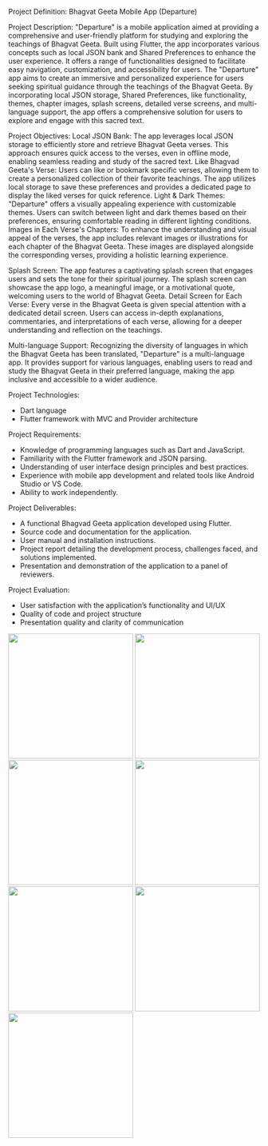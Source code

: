 Project Definition: Bhagvat Geeta Mobile App (Departure)

Project Description:
"Departure" is a mobile application aimed at providing a comprehensive and user-friendly
platform for studying and exploring the teachings of Bhagvat Geeta. Built using Flutter, the app
incorporates various concepts such as local JSON bank and Shared Preferences to enhance the
user experience. It offers a range of functionalities designed to facilitate easy navigation,
customization, and accessibility for users.
The "Departure" app aims to create an immersive and personalized experience for users seeking
spiritual guidance through the teachings of the Bhagvat Geeta. By incorporating local JSON
storage, Shared Preferences, like functionality, themes, chapter images, splash screens, detailed
verse screens, and multi-language support, the app offers a comprehensive solution for users to
explore and engage with this sacred text.

Project Objectives:
Local JSON Bank: The app leverages local JSON storage to efficiently store and retrieve
Bhagvat Geeta verses. This approach ensures quick access to the verses, even in offline mode,
enabling seamless reading and study of the sacred text.
Like Bhagvad Geeta's Verse: Users can like or bookmark specific verses, allowing them to
create a personalized collection of their favorite teachings. The app utilizes local storage to save
these preferences and provides a dedicated page to display the liked verses for quick reference.
Light & Dark Themes: "Departure" offers a visually appealing experience with customizable
themes. Users can switch between light and dark themes based on their preferences, ensuring
comfortable reading in different lighting conditions.
Images in Each Verse's Chapters: To enhance the understanding and visual appeal of the
verses, the app includes relevant images or illustrations for each chapter of the Bhagvat Geeta.
These images are displayed alongside the corresponding verses, providing a holistic learning
experience.

Splash Screen: The app features a captivating splash screen that engages users and sets the tone
for their spiritual journey. The splash screen can showcase the app logo, a meaningful image, or
a motivational quote, welcoming users to the world of Bhagvat Geeta.
Detail Screen for Each Verse: Every verse in the Bhagvat Geeta is given special attention with
a dedicated detail screen. Users can access in-depth explanations, commentaries, and
interpretations of each verse, allowing for a deeper understanding and reflection on the
teachings.

Multi-language Support: Recognizing the diversity of languages in which the Bhagvat Geeta
has been translated, "Departure" is a multi-language app. It provides support for various
languages, enabling users to read and study the Bhagvat Geeta in their preferred language,
making the app inclusive and accessible to a wider audience.

Project Technologies:
- Dart language
- Flutter framework with MVC and Provider architecture

Project Requirements:
- Knowledge of programming languages such as Dart and JavaScript.
- Familiarity with the Flutter framework and JSON parsing.
- Understanding of user interface design principles and best practices.
- Experience with mobile app development and related tools like Android Studio or VS Code.
- Ability to work independently.

Project Deliverables:
- A functional Bhagvad Geeta application developed using Flutter.
- Source code and documentation for the application.
- User manual and installation instructions.
- Project report detailing the development process, challenges faced, and solutions implemented.
- Presentation and demonstration of the application to a panel of reviewers.

Project Evaluation:
- User satisfaction with the application’s functionality and UI/UX
- Quality of code and project structure
- Presentation quality and clarity of communication

<img src="https://github.com/kevinmali/Bhagwat_Geeta_AF/assets/132121875/dc62f0d8-bf66-445f-9e52-b4ba16bdb5ac" width="250px">
<img src="https://github.com/kevinmali/Bhagwat_Geeta_AF/assets/132121875/0437ffc1-ec2c-4e5f-a9c0-258525e8a49b" width="250px">
<img src="https://github.com/kevinmali/Bhagwat_Geeta_AF/assets/132121875/c78b8951-aaea-44b5-b2ae-bfa6ed473c65" width="250px">
<img src="https://github.com/kevinmali/Bhagwat_Geeta_AF/assets/132121875/e144f4ad-e702-45c1-9901-fe4039db9ec0" width="250px">
<img src="https://github.com/kevinmali/Bhagwat_Geeta_AF/assets/132121875/83709e0b-823b-4629-a009-f915d29e2873" width="250px">
<img src="https://github.com/kevinmali/Bhagwat_Geeta_AF/assets/132121875/cbe1009c-fcbe-4f5f-b93e-6e9ae72dbca9" width="250px">
<img src="https://github.com/kevinmali/Bhagwat_Geeta_AF/assets/132121875/ad59deba-9800-45e6-baf2-ce72b00de22d" width="250px">

